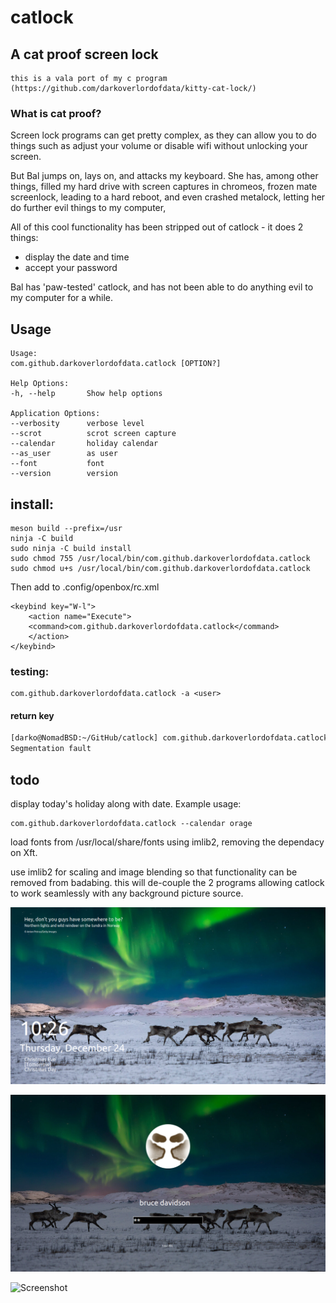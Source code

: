 # catlock

## A cat proof screen lock 

    this is a vala port of my c program (https://github.com/darkoverlordofdata/kitty-cat-lock/)


###  What is cat proof?

Screen lock programs can get pretty complex, as they can allow you to do things such as adjust your volume or disable wifi without unlocking your screen.

But Bal jumps on, lays on, and attacks my keyboard. She has, among other things, filled my hard drive with screen captures in chromeos, frozen mate screenlock, leading to a hard reboot, and even crashed metalock, letting her do further evil things to my computer,

All of this cool functionality has been stripped out of catlock - it does 2 things:

* display the date and time
* accept your password

Bal has 'paw-tested' catlock, and has not been able to do anything evil to my computer for a while.


## Usage
    Usage:
    com.github.darkoverlordofdata.catlock [OPTION?]

    Help Options:
    -h, --help       Show help options

    Application Options:
    --verbosity      verbose level
    --scrot          scrot screen capture
    --calendar       holiday calendar
    --as_user        as user
    --font           font
    --version        version


## install:

    meson build --prefix=/usr
    ninja -C build
    sudo ninja -C build install
    sudo chmod 755 /usr/local/bin/com.github.darkoverlordofdata.catlock
    sudo chmod u+s /usr/local/bin/com.github.darkoverlordofdata.catlock

Then add to .config/openbox/rc.xml
```
<keybind key="W-l">
    <action name="Execute">
    <command>com.github.darkoverlordofdata.catlock</command>
    </action>
</keybind>
```

### testing: 

    com.github.darkoverlordofdata.catlock -a <user>

#### return key
```bash
[darko@NomadBSD:~/GitHub/catlock] com.github.darkoverlordofdata.catlock
Segmentation fault
```

## todo

display today's holiday along with date. Example usage:

    com.github.darkoverlordofdata.catlock --calendar orage

load fonts from /usr/local/share/fonts using imlib2, removing the dependacy on Xft.

use imlib2 for scaling and image blending so that functionality can be removed from badabing.
this will de-couple the 2 programs allowing catlock to work seamlessly with any background picture source.


![Screenshot](https://github.com/darkoverlordofdata/catlock/raw/master/assets/0.png "Screenshot")

![Screenshot](https://github.com/darkoverlordofdata/catlock/raw/master/assets/1.png "Screenshot")

![Screenshot](https://github.com/darkoverlordofdata/catlock/raw/master/assets/2.png "Screenshot")

